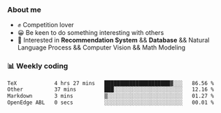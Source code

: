 ### About me

- ✊ Competition lover
- 😀 Be keen to do something interesting with others
- 🎈 Interested in **Recommendation System** && **Database** && Natural Language Process && Computer Vision && Math Modeling


### 📊 Weekly coding
<!--START_SECTION:waka-->

```txt
TeX            4 hrs 27 mins   █████████████████████▓░░░   86.56 %
Other          37 mins         ███░░░░░░░░░░░░░░░░░░░░░░   12.16 %
Markdown       3 mins          ▒░░░░░░░░░░░░░░░░░░░░░░░░   01.27 %
OpenEdge ABL   0 secs          ░░░░░░░░░░░░░░░░░░░░░░░░░   00.01 %
```

<!--END_SECTION:waka-->
